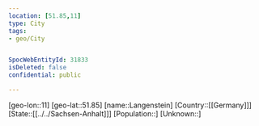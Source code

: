 ```yaml
---
location: [51.85,11]
type: City
tags:
- geo/City


SpocWebEntityId: 31833
isDeleted: false
confidential: public

---
```

[geo-lon::11]
[geo-lat::51.85]
[name::Langenstein]
[Country::[[Germany]]]
[State::[[../../Sachsen-Anhalt]]]
[Population::]
[Unknown::]

